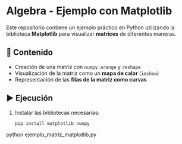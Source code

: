 # Algebra - Ejemplo con Matplotlib

Este repositorio contiene un ejemplo práctico en Python utilizando la biblioteca **Matplotlib** para visualizar **matrices** de diferentes maneras.

## 📌 Contenido
- Creación de una matriz con `numpy.arange` y `reshape`
- Visualización de la matriz como un **mapa de calor** (`imshow`)
- Representación de las **filas de la matriz como curvas**

## ▶️ Ejecución
1. Instalar las bibliotecas necesarias:
   ```bash
   pip install matplotlib numpy
python ejemplo_matriz_matplotlib.py
